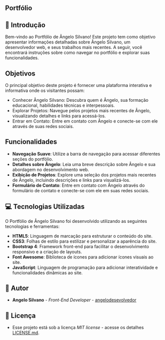## Portfólio 

## 📌 Introdução
Bem-vindo ao Portfólio de Ângelo Silvano! Este projeto tem como objetivo apresentar informações detalhadas sobre Ângelo Silvano, um desenvolvedor web, e seus trabalhos mais recentes. A seguir, você encontrará instruções sobre como navegar no portfólio e explorar suas funcionalidades.

## Objetivos
O principal objetivo deste projeto é fornecer uma plataforma interativa e informativa onde os visitantes possam:

* Conhecer Ângelo Silvano: Descubra quem é Ângelo, sua formação educacional, habilidades técnicas e interpessoais.
* Explorar Projetos: Navegue pelos projetos mais recentes de Ângelo, visualizando detalhes e links para acessá-los.
* Entrar em Contato: Entre em contato com Ângelo e conecte-se com ele através de suas redes sociais.

## Funcionalidades

* **Navegação Suave**: Utilize a barra de navegação para acessar diferentes seções do portfólio.
* **Detalhes sobre Ângelo**: Leia uma breve descrição sobre Ângelo e sua abordagem no desenvolvimento web.
* **Exibição de Projetos**: Explore uma seleção dos projetos mais recentes de Ângelo, incluindo descrições e links para visualizá-los.
* **Formulário de Contato**: Entre em contato com Ângelo através do formulário de contato e conecte-se com ele em suas redes sociais.

## 💻 Tecnologias Utilizadas
O Portfólio de Ângelo Silvano foi desenvolvido utilizando as seguintes tecnologias e ferramentas:

* **HTML5**: Linguagem de marcação para estruturar o conteúdo do site.
* **CSS3**: Folhas de estilo para estilizar e personalizar a aparência do site.
* **Bootstrap 4**: Framework front-end para facilitar o desenvolvimento responsivo e a criação de layouts.
* **Font Awesome**: Biblioteca de ícones para adicionar ícones visuais ao site.
* **JavaScript**: Linguagem de programação para adicionar interatividade e funcionalidades dinâmicas ao site.
  
## 👷 Autor

* **Angelo Silvano** - *Front-End Developer* - [angelodesevolvedor](https://github.com/angelodesenvolvedor)
  
## 📄 Licença
* Esse projeto está sob a licença *MIT license* - acesse os detalhes [LICENSE.md](https://github.com/angelodesenvolvedor/Portfolio?tab=MIT-1-ov-file).
